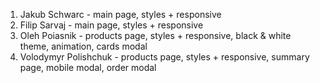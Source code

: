 1) Jakub Schwarc - main page, styles + responsive
2) Filip Sarvaj - main page, styles + responsive
3) Oleh Poiasnik - products page, styles + responsive, black & white theme, animation, cards modal
4) Volodymyr Polishchuk - products page, styles + responsive, summary page, mobile modal, order modal